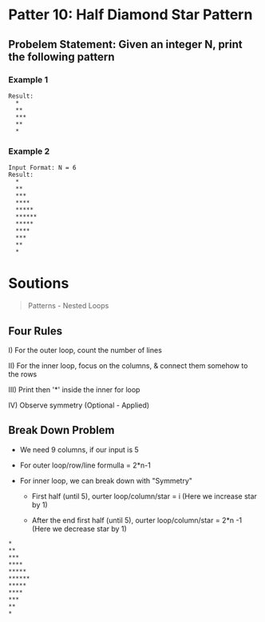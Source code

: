 # Patter 10: Half Diamond Star Pattern

## Probelem Statement: Given an integer N, print the following pattern

### Example 1

```
Result:
  *
  **
  ***
  **
  *
```

### Example 2

```
Input Format: N = 6
Result:
  *
  **
  ***
  ****
  *****
  ******
  *****
  ****
  ***
  **
  *
```

# Soutions

> Patterns - Nested Loops

## Four Rules

I) For the outer loop, count the number of lines

II) For the inner loop, focus on the columns, & connect them somehow to the rows

III) Print then '\*' inside the inner for loop

IV) Observe symmetry (Optional - Applied)

## Break Down Problem

- We need 9 columns, if our input is 5

- For outer loop/row/line formulla = 2\*n-1

- For inner loop, we can break down with "Symmetry"

  - First half (until 5), ourter loop/column/star = i
    (Here we increase star by 1)

  - After the end first half (until 5), ourter loop/column/star = 2\*n -1
    (Here we decrease star by 1)

```
*
**
***
****
*****
******
*****
****
***
**
*
```
